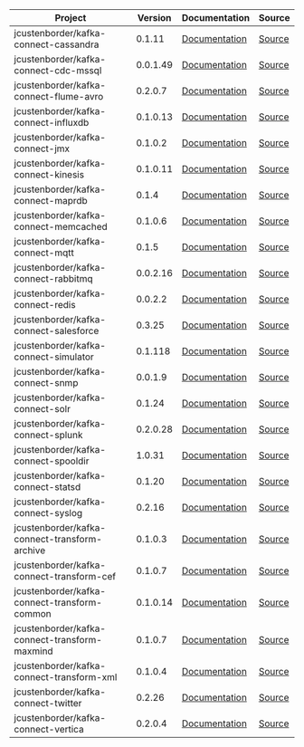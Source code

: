 | Project | Version | Documentation | Source |
|---------|---------|---------------|--------|
| jcustenborder/kafka-connect-cassandra | 0.1.11 | [Documentation](https://jcustenborder.github.io/kafka-connect-documentation/projects/kafka-connect-cassandra/connectors.html) | [Source](https://github.com/jcustenborder/kafka-connect-cassandra) |
| jcustenborder/kafka-connect-cdc-mssql | 0.0.1.49 | [Documentation](https://jcustenborder.github.io/kafka-connect-documentation/projects/kafka-connect-cdc-mssql/connectors.html) | [Source](https://github.com/jcustenborder/kafka-connect-cdc-mssql) |
| jcustenborder/kafka-connect-flume-avro | 0.2.0.7 | [Documentation](https://jcustenborder.github.io/kafka-connect-documentation/projects/kafka-connect-flume-avro/connectors.html) | [Source](https://github.com/jcustenborder/kafka-connect-flume-avro) |
| jcustenborder/kafka-connect-influxdb | 0.1.0.13 | [Documentation](https://jcustenborder.github.io/kafka-connect-documentation/projects/kafka-connect-influxdb/connectors.html) | [Source](https://github.com/jcustenborder/kafka-connect-influxdb) |
| jcustenborder/kafka-connect-jmx | 0.1.0.2 | [Documentation](https://jcustenborder.github.io/kafka-connect-documentation/projects/kafka-connect-jmx/connectors.html) | [Source](https://github.com/jcustenborder/kafka-connect-jmx) |
| jcustenborder/kafka-connect-kinesis | 0.1.0.11 | [Documentation](https://jcustenborder.github.io/kafka-connect-documentation/projects/kafka-connect-kinesis/connectors.html) | [Source](https://github.com/jcustenborder/kafka-connect-kinesis) |
| jcustenborder/kafka-connect-maprdb | 0.1.4 | [Documentation](https://jcustenborder.github.io/kafka-connect-documentation/projects/kafka-connect-maprdb/connectors.html) | [Source](https://github.com/jcustenborder/kafka-connect-maprdb) |
| jcustenborder/kafka-connect-memcached | 0.1.0.6 | [Documentation](https://jcustenborder.github.io/kafka-connect-documentation/projects/kafka-connect-memcached/connectors.html) | [Source](https://github.com/jcustenborder/kafka-connect-memcached) |
| jcustenborder/kafka-connect-mqtt | 0.1.5 | [Documentation](https://jcustenborder.github.io/kafka-connect-documentation/projects/kafka-connect-mqtt/connectors.html) | [Source](https://github.com/jcustenborder/kafka-connect-mqtt) |
| jcustenborder/kafka-connect-rabbitmq | 0.0.2.16 | [Documentation](https://jcustenborder.github.io/kafka-connect-documentation/projects/kafka-connect-rabbitmq/connectors.html) | [Source](https://github.com/jcustenborder/kafka-connect-rabbitmq) |
| jcustenborder/kafka-connect-redis | 0.0.2.2 | [Documentation](https://jcustenborder.github.io/kafka-connect-documentation/projects/kafka-connect-redis/connectors.html) | [Source](https://github.com/jcustenborder/kafka-connect-redis) |
| jcustenborder/kafka-connect-salesforce | 0.3.25 | [Documentation](https://jcustenborder.github.io/kafka-connect-documentation/projects/kafka-connect-salesforce/connectors.html) | [Source](https://github.com/jcustenborder/kafka-connect-salesforce) |
| jcustenborder/kafka-connect-simulator | 0.1.118 | [Documentation](https://jcustenborder.github.io/kafka-connect-documentation/projects/kafka-connect-simulator/connectors.html) | [Source](https://github.com/jcustenborder/kafka-connect-simulator) |
| jcustenborder/kafka-connect-snmp | 0.0.1.9 | [Documentation](https://jcustenborder.github.io/kafka-connect-documentation/projects/kafka-connect-snmp/connectors.html) | [Source](https://github.com/jcustenborder/kafka-connect-snmp) |
| jcustenborder/kafka-connect-solr | 0.1.24 | [Documentation](https://jcustenborder.github.io/kafka-connect-documentation/projects/kafka-connect-solr/connectors.html) | [Source](https://github.com/jcustenborder/kafka-connect-solr) |
| jcustenborder/kafka-connect-splunk | 0.2.0.28 | [Documentation](https://jcustenborder.github.io/kafka-connect-documentation/projects/kafka-connect-splunk/connectors.html) | [Source](https://github.com/jcustenborder/kafka-connect-splunk) |
| jcustenborder/kafka-connect-spooldir | 1.0.31 | [Documentation](https://jcustenborder.github.io/kafka-connect-documentation/projects/kafka-connect-spooldir/connectors.html) | [Source](https://github.com/jcustenborder/kafka-connect-spooldir) |
| jcustenborder/kafka-connect-statsd | 0.1.20 | [Documentation](https://jcustenborder.github.io/kafka-connect-documentation/projects/kafka-connect-statsd/connectors.html) | [Source](https://github.com/jcustenborder/kafka-connect-statsd) |
| jcustenborder/kafka-connect-syslog | 0.2.16 | [Documentation](https://jcustenborder.github.io/kafka-connect-documentation/projects/kafka-connect-syslog/connectors.html) | [Source](https://github.com/jcustenborder/kafka-connect-syslog) |
| jcustenborder/kafka-connect-transform-archive | 0.1.0.3 | [Documentation](https://jcustenborder.github.io/kafka-connect-documentation/projects/kafka-connect-transform-archive/transformations.html) | [Source](https://github.com/jcustenborder/kafka-connect-transform-archive) |
| jcustenborder/kafka-connect-transform-cef | 0.1.0.7 | [Documentation](https://jcustenborder.github.io/kafka-connect-documentation/projects/kafka-connect-transform-cef/transformations.html) | [Source](https://github.com/jcustenborder/kafka-connect-transform-cef) |
| jcustenborder/kafka-connect-transform-common | 0.1.0.14 | [Documentation](https://jcustenborder.github.io/kafka-connect-documentation/projects/kafka-connect-transform-common/transformations.html) | [Source](https://github.com/jcustenborder/kafka-connect-transform-common) |
| jcustenborder/kafka-connect-transform-maxmind | 0.1.0.7 | [Documentation](https://jcustenborder.github.io/kafka-connect-documentation/projects/kafka-connect-transform-maxmind/transformations.html) | [Source](https://github.com/jcustenborder/kafka-connect-transform-maxmind) |
| jcustenborder/kafka-connect-transform-xml | 0.1.0.4 | [Documentation](https://jcustenborder.github.io/kafka-connect-documentation/projects/kafka-connect-transform-xml/transformations.html) | [Source](https://github.com/jcustenborder/kafka-connect-transform-xml) |
| jcustenborder/kafka-connect-twitter | 0.2.26 | [Documentation](https://jcustenborder.github.io/kafka-connect-documentation/projects/kafka-connect-twitter/connectors.html) | [Source](https://github.com/jcustenborder/kafka-connect-twitter) |
| jcustenborder/kafka-connect-vertica | 0.2.0.4 | [Documentation](https://jcustenborder.github.io/kafka-connect-documentation/projects/kafka-connect-vertica/connectors.html) | [Source](https://github.com/jcustenborder/kafka-connect-vertica) |
